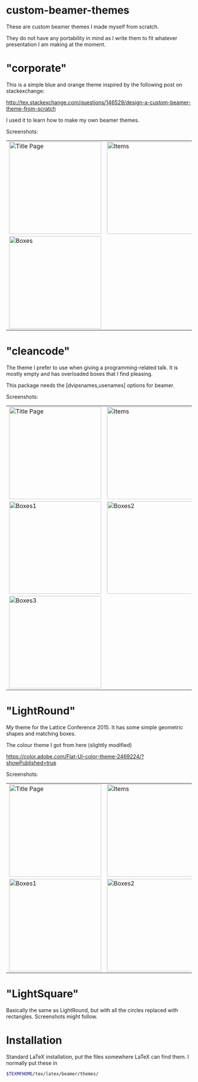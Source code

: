 # custom-beamer-themes
These are custom beamer themes I made myself from scratch.

They do not have any portability in mind as I write them to fit whatever presentation I am making at the moment.


# "corporate"
This is a simple blue and orange theme inspired by the following post on stackexchange:

http://tex.stackexchange.com/questions/146529/design-a-custom-beamer-theme-from-scratch

I used it to learn how to make my own beamer themes.

Screenshots:

<table>
  <tr>
    <td>
      <img src="/../screenshots/screenshots/corporate/corporate-1.png?raw=true" alt="Title Page" width="250">
    </td>
    <td>
      <img src="/../screenshots/screenshots/corporate/corporate-2.png?raw=true" alt="Items" width="250">
    </td>
  </tr>
  <tr>
    <td>
      <img src="/../screenshots/screenshots/corporate/corporate-3.png?raw=true" alt="Boxes" width="250">
    </td>
  </tr>
</table>

# "cleancode"
The theme I prefer to use when giving a programming-related talk. It is mostly empty and has 
overloaded boxes that I find pleasing.

This package needs the [dvipsnames,usenames] options for beamer.

Screenshots:

<table>
  <tr>
    <td>
      <img src="/../screenshots/screenshots/clean.code/cleancode-1.png?raw=true" alt="Title Page" width="250">
    </td>
    <td>
      <img src="/../screenshots/screenshots/clean.code/cleancode-2.png?raw=true" alt="Items" width="250">
    </td>
  </tr>
  <tr>
    <td>
      <img src="/../screenshots/screenshots/clean.code/cleancode-3.png?raw=true" alt="Boxes1" width="250">
    </td>
    <td>
      <img src="/../screenshots/screenshots/clean.code/cleancode-4.png?raw=true" alt="Boxes2" width="250">
    </td>
  </tr>
  <tr>
    <td>
      <img src="/../screenshots/screenshots/clean.code/cleancode-5.png?raw=true" alt="Boxes3" width="250">
    </td>
  </tr>
</table>

# "LightRound"
My theme for the Lattice Conference 2015. It has some simple geometric shapes and matching boxes.

The colour theme I got from here (slightly modified)

https://color.adobe.com/Flat-UI-color-theme-2469224/?showPublished=true

Screenshots:

<table>
  <tr>
    <td>
      <img src="/../screenshots/screenshots/light.theme/light_theme-1.png?raw=true" alt="Title Page" width="250">
    </td>
    <td>
      <img src="/../screenshots/screenshots/light.theme/light_theme-2.png?raw=true" alt="Items" width="250">
    </td>
  </tr>
  <tr>
    <td>
      <img src="/../screenshots/screenshots/light.theme/light_theme-3.png?raw=true" alt="Boxes1" width="250">
    </td>
    <td>
      <img src="/../screenshots/screenshots/light.theme/light_theme-4.png?raw=true" alt="Boxes2" width="250">
    </td>
  </tr>
</table>

# "LightSquare"
Basically the same as LightRound, but with all the circles replaced with rectangles. Screenshots might follow.

# Installation

Standard LaTeX installation, put the files somewhere LaTeX can find them. I normally put these in

```bash
$TEXMFHOME/tex/latex/beamer/themes/
```
